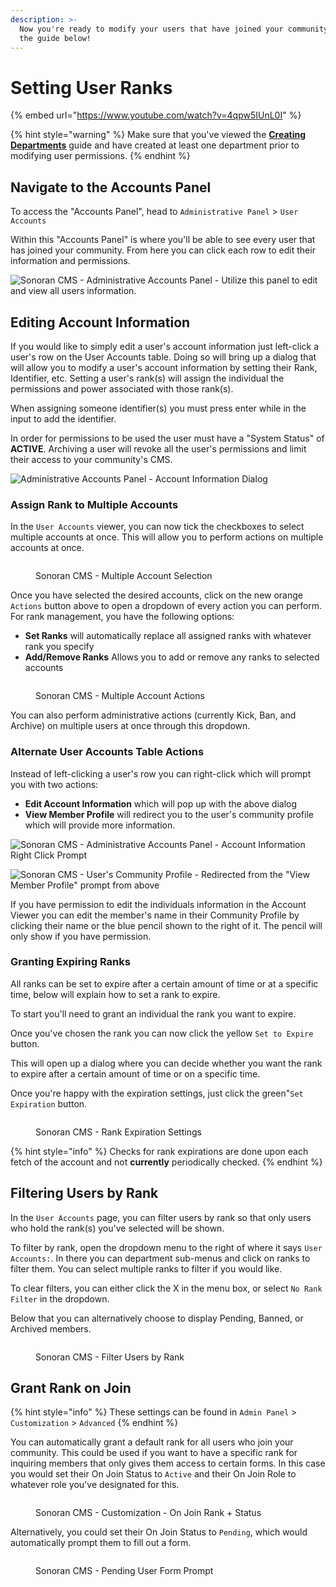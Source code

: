 ```yaml
---
description: >-
  Now you're ready to modify your users that have joined your community. Follow
  the guide below!
---
```


# Setting User Ranks

{% embed url="https://www.youtube.com/watch?v=4qpw5IUnL0I" %}

{% hint style="warning" %}
Make sure that you've viewed the [**Creating Departments**](creating-departments.md) guide and have created at least one department prior to modifying user permissions.
{% endhint %}

## Navigate to the Accounts Panel

To access the "Accounts Panel", head to `Administrative Panel` > `User Accounts`

Within this "Accounts Panel" is where you'll be able to see every user that has joined your community. From here you can click each row to edit their information and permissions.

![Sonoran CMS - Administrative Accounts Panel - Utilize this panel to edit and view all users information.](../../.gitbook/assets/CMS\_UserAccsList.png)

## Editing Account Information

If you would like to simply edit a user's account information just left-click a user's row on the User Accounts table. Doing so will bring up a dialog that will allow you to modify a user's account information by setting their Rank, Identifier, etc. Setting a user's rank(s) will assign the individual the permissions and power associated with those rank(s).

When assigning someone identifier(s) you must press enter while in the input to add the identifier.

In order for permissions to be used the user must have a "System Status" of **ACTIVE**. Archiving a user will revoke all the user's permissions and limit their access to your community's CMS.

![Administrative Accounts Panel - Account Information Dialog](../../.gitbook/assets/CMS\_EditAccInfo2.png)

### Assign Rank to  Multiple Accounts

In the `User Accounts` viewer, you can now tick the checkboxes to select multiple accounts at once. This will allow you to perform actions on multiple accounts at once.

<figure><img src="../../.gitbook/assets/CMS_SelectAccs.png" alt=""><figcaption><p>Sonoran CMS - Multiple Account Selection</p></figcaption></figure>

Once you have selected the desired accounts, click on the new orange `Actions` button above to open a dropdown of every action you can perform. For rank management, you have the following options:

* **Set Ranks** will automatically replace all assigned ranks with whatever rank you specify
* **Add/Remove Ranks** Allows you to add or remove any ranks to selected accounts

<figure><img src="../../.gitbook/assets/CMS_MultiAccActions.png" alt=""><figcaption><p>Sonoran CMS - Multiple Account Actions</p></figcaption></figure>

You can also perform administrative actions (currently Kick, Ban, and Archive) on multiple users at once through this dropdown.

### Alternate User Accounts Table Actions

Instead of left-clicking a user's row you can right-click which will prompt you with two actions:

* **Edit Account Information** which will pop up with the above dialog
* **View Member Profile** will redirect you to the user's community profile which will provide more information.

![Sonoran CMS - Administrative Accounts Panel - Account Information Right Click Prompt](../../.gitbook/assets/CMS\_UserAccsListRC.png)

![Sonoran CMS - User's Community Profile - Redirected from the "View Member Profile" prompt from above](../../.gitbook/assets/CMS\_UserProfile.png)

If you have permission to edit the individuals information in the Account Viewer you can edit the member's name in their Community Profile by clicking their name or the blue pencil shown to the right of it. The pencil will only show if you have permission.

### Granting Expiring Ranks

All ranks can be set to expire after a certain amount of time or at a specific time, below will explain how to set a rank to expire.

To start you'll need to grant an individual the rank you want to expire.

Once you've chosen the rank you can now click the yellow `Set to Expire` button.

This will open up a dialog where you can decide whether you want the rank to expire after a certain amount of time or on a specific time.

Once you're happy with the expiration settings, just click the green"`Set Expiration` button.

<figure><img src="https://i.imgur.com/N5bYqeH.png" alt=""><figcaption><p>Sonoran CMS - Rank Expiration Settings</p></figcaption></figure>

{% hint style="info" %}
Checks for rank expirations are done upon each fetch of the account and not **currently** periodically checked.
{% endhint %}

## Filtering Users by Rank

In the `User Accounts` page, you can filter users by rank so that only users who hold the rank(s) you've selected will be shown.

To filter by rank, open the dropdown menu to the right of where it says `User Accounts:`. In there you can department sub-menus and click on ranks to filter them. You can select multiple ranks to filter if you would like.&#x20;

To clear filters, you can either click the X in the menu box, or select `No Rank Filter` in the dropdown.

Below that you can alternatively choose to display Pending, Banned, or Archived members.

<figure><img src="../../.gitbook/assets/CMS_FilterByRank.png" alt=""><figcaption><p>Sonoran CMS - Filter Users by Rank</p></figcaption></figure>

## Grant Rank on Join

{% hint style="info" %}
These settings can be found in `Admin Panel` > `Customization` > `Advanced`
{% endhint %}

You can automatically grant a default rank for all users who join your community. This could be used if you want to have a specific rank for inquiring members that only gives them access to certain forms. In this case you would set their On Join Status to `Active` and their On Join Role to whatever role you've designated for this.

<figure><img src="../../.gitbook/assets/CMS_CustomizationAdvanced.png" alt=""><figcaption><p>Sonoran CMS - Customization - On Join Rank + Status</p></figcaption></figure>

Alternatively, you could set their On Join Status to `Pending`, which would automatically prompt them to fill out a form.

<figure><img src="../../.gitbook/assets/pending-filloutform.png" alt=""><figcaption><p>Sonoran CMS - Pending User Form Prompt</p></figcaption></figure>
